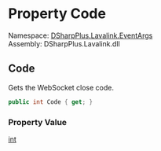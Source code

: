 # Property Code

Namespace: [DSharpPlus.Lavalink.EventArgs](DSharpPlus.Lavalink.EventArgs.md)  
Assembly: DSharpPlus.Lavalink.dll

## <a id="DSharpPlus_Lavalink_EventArgs_WebSocketCloseEventArgs_Code"></a>Code

Gets the WebSocket close code.

```csharp
public int Code { get; }
```

### Property Value

[int](https://learn.microsoft.com/dotnet/api/system.int32)

